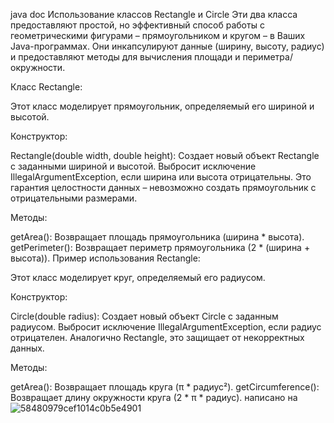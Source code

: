 java doc 
Использование классов Rectangle и Circle
Эти два класса предоставляют простой, но эффективный способ работы с геометрическими фигурами – прямоугольником и кругом – в Ваших Java-программах.  Они инкапсулируют данные (ширину, высоту, радиус) и предоставляют методы для вычисления площади и периметра/окружности.

Класс Rectangle:

Этот класс моделирует прямоугольник, определяемый его шириной и высотой.

Конструктор:

Rectangle(double width, double height): Создает новый объект Rectangle с заданными шириной и высотой.  Выбросит исключение IllegalArgumentException, если ширина или высота отрицательны.  Это гарантия целостности данных –  невозможно создать прямоугольник с отрицательными размерами.

Методы:

getArea(): Возвращает площадь прямоугольника (ширина * высота).
getPerimeter(): Возвращает периметр прямоугольника (2 * (ширина + высота)).
Пример использования Rectangle:

Этот класс моделирует круг, определяемый его радиусом.

Конструктор:

Circle(double radius): Создает новый объект Circle с заданным радиусом. Выбросит исключение IllegalArgumentException, если радиус отрицателен.  Аналогично Rectangle, это защищает от некорректных данных.

Методы:

getArea(): Возвращает площадь круга (π * радиус²).
getCircumference(): Возвращает длину окружности круга (2 * π * радиус).  написано на
![58480979cef1014c0b5e4901](https://github.com/user-attachments/assets/93f5026a-1cbc-4b84-8a99-a2db7dfc8850)
